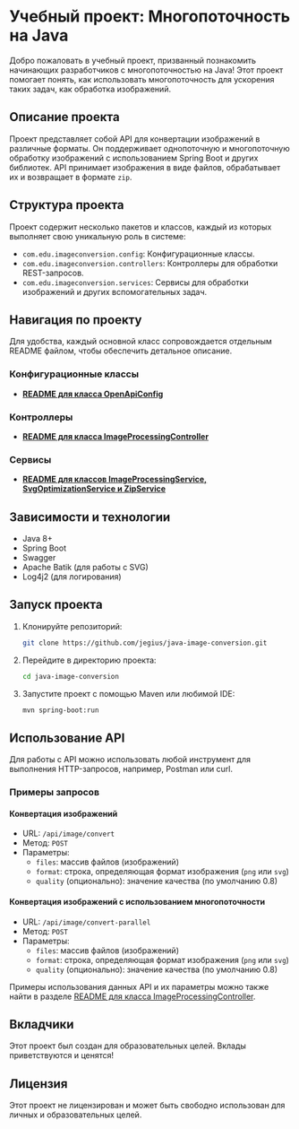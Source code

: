 # Учебный проект: Многопоточность на Java

Добро пожаловать в учебный проект, призванный познакомить начинающих разработчиков с многопоточностью на Java! Этот проект помогает понять, как использовать многопоточность для ускорения таких задач, как обработка изображений.

## Описание проекта

Проект представляет собой API для конвертации изображений в различные форматы. Он поддерживает однопоточную и многопоточную обработку изображений с использованием Spring Boot и других библиотек. API принимает изображения в виде файлов, обрабатывает их и возвращает в формате `zip`.

## Структура проекта

Проект содержит несколько пакетов и классов, каждый из которых выполняет свою уникальную роль в системе:

- `com.edu.imageconversion.config`: Конфигурационные классы.
- `com.edu.imageconversion.controllers`: Контроллеры для обработки REST-запросов.
- `com.edu.imageconversion.services`: Сервисы для обработки изображений и других вспомогательных задач.

## Навигация по проекту

Для удобства, каждый основной класс сопровождается отдельным README файлом, чтобы обеспечить детальное описание.

### Конфигурационные классы

- **[README для класса OpenApiConfig](src/main/java/com/edu/imageconversion/config/README.MD)**

### Контроллеры

- **[README для класса ImageProcessingController](src/main/java/com/edu/imageconversion/controllers/README.MD)**

### Сервисы

- **[README для классов ImageProcessingService, SvgOptimizationService и ZipService](src/main/java/com/edu/imageconversion/services/README.MD)**

## Зависимости и технологии

- Java 8+
- Spring Boot
- Swagger
- Apache Batik (для работы с SVG)
- Log4j2 (для логирования)

## Запуск проекта

1. Клонируйте репозиторий:
   ```sh
   git clone https://github.com/jegius/java-image-conversion.git
   ```
2. Перейдите в директорию проекта:
   ```sh
   cd java-image-conversion
   ```
3. Запустите проект с помощью Maven или любимой IDE:
   ```sh
   mvn spring-boot:run
   ```

## Использование API

Для работы с API можно использовать любой инструмент для выполнения HTTP-запросов, например, Postman или curl.

### Примеры запросов

#### Конвертация изображений

- URL: `/api/image/convert`
- Метод: `POST`
- Параметры:
    - `files`: массив файлов (изображений)
    - `format`: строка, определяющая формат изображения (`png` или `svg`)
    - `quality` (опционально): значение качества (по умолчанию 0.8)

#### Конвертация изображений с использованием многопоточности

- URL: `/api/image/convert-parallel`
- Метод: `POST`
- Параметры:
    - `files`: массив файлов (изображений)
    - `format`: строка, определяющая формат изображения (`png` или `svg`)
    - `quality` (опционально): значение качества (по умолчанию 0.8)

Примеры использования данных API и их параметры можно также найти в разделе [README для класса ImageProcessingController](src/main/java/com/edu/imageconversion/controllers/README.MD).

## Вкладчики

Этот проект был создан для образовательных целей. Вклады приветствуются и ценятся!

## Лицензия

Этот проект не лицензирован и может быть свободно использован для личных и образовательных целей.